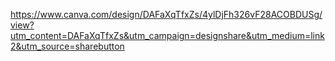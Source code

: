 https://www.canva.com/design/DAFaXqTfxZs/4ylDjFh326vF28ACOBDUSg/view?utm_content=DAFaXqTfxZs&utm_campaign=designshare&utm_medium=link2&utm_source=sharebutton
